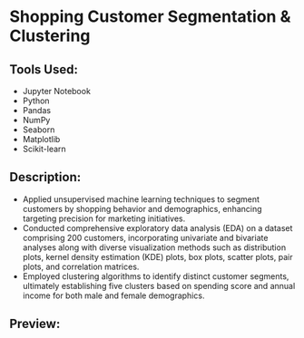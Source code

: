 # Shopping Customer Segmentation & Clustering
## Tools Used:
- Jupyter Notebook
- Python
- Pandas
- NumPy
- Seaborn
- Matplotlib
- Scikit-learn
## Description:
- Applied unsupervised machine learning techniques to segment customers by shopping behavior and demographics, enhancing targeting precision for marketing initiatives.
- Conducted comprehensive exploratory data analysis (EDA) on a dataset comprising 200 customers, incorporating univariate and bivariate analyses along with diverse visualization methods such as distribution plots, kernel density estimation (KDE) plots, box plots, scatter plots, pair plots, and correlation matrices.
- Employed clustering algorithms to identify distinct customer segments, ultimately establishing five clusters based on spending score and annual income for both male and female demographics.
## Preview:

